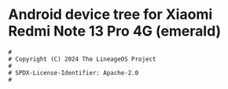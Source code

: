 # Android device tree for Xiaomi Redmi Note 13 Pro 4G (emerald)

```
#
# Copyright (C) 2024 The LineageOS Project
#
# SPDX-License-Identifier: Apache-2.0
#
```
